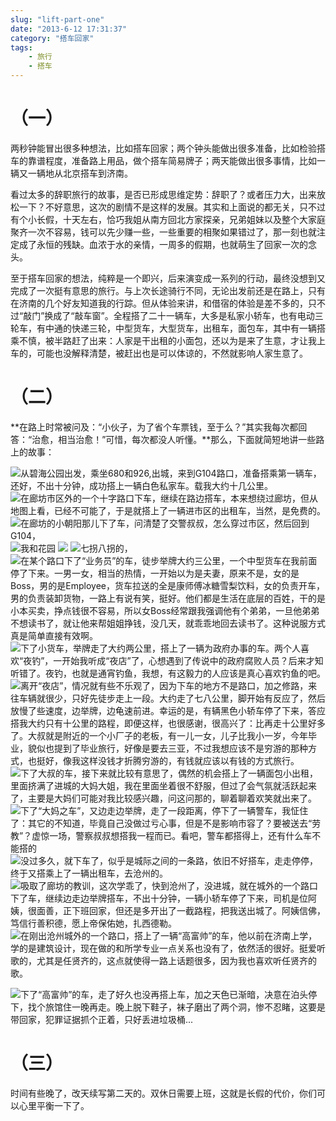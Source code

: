 ```yaml
---
slug: "lift-part-one"
date: "2013-6-12 17:31:37"
category: "搭车回家"
tags:
    - 旅行
    - 搭车
---
```

[](#（一） "（一）")（一）
=================

两秒钟能冒出很多种想法，比如搭车回家；两个钟头能做出很多准备，比如检验搭车的靠谱程度，准备路上用品，做个搭车简易牌子；两天能做出很多事情，比如一辆又一辆地从北京搭车到济南。

看过太多的辞职旅行的故事，是否已形成思维定势：辞职了？或者压力大，出来放松一下？不好意思，这次的剧情不是这样的发展。其实和上面说的都无关，只不过有个小长假，十天左右，恰巧我姐从南方回北方家探亲，兄弟姐妹以及整个大家庭聚齐一次不容易，钱可以先少赚一些，一些重要的相聚如果错过了，那一刻也就注定成了永恒的残缺。血浓于水的亲情，一周多的假期，也就萌生了回家一次的念头。

至于搭车回家的想法，纯粹是一个即兴，后来演变成一系列的行动，最终没想到又完成了一次挺有意思的旅行。与上次长途骑行不同，无论出发前还是在路上，只有在济南的几个好友知道我的行踪。但从体验来讲，和借宿的体验是差不多的，只不过“敲门”换成了“敲车窗”。全程搭了二十一辆车，大多是私家小轿车，也有电动三轮车，有中通的快递三轮，中型货车，大型货车，出租车，面包车，其中有一辆搭乘不慎，被半路赶了出来：人家是干出租的小面包，还以为是来了生意，才让我上车的，可能也没解释清楚，被赶出也是可以体谅的，不然就影响人家生意了。

[](#（二） "（二）")（二）
=================

**在路上时常被问及：“小伙子，为了省个车票钱，至于么？”其实我每次都回答：“治愈，相当治愈！”可惜，每次都没人听懂。**那么，下面就简短地讲一些路上的故事：

![](http://7xo6wq.com1.z0.glb.clouddn.com/static/images/lift_1.jpg "从碧海公园出发，乘坐680和926,出城，来到G104路口，准备搭乘第一辆车，还好，不出十分钟，成功搭上一辆白色私家车。载我大约十几公里。") ![](http://7xo6wq.com1.z0.glb.clouddn.com/static/images/lift_2.jpg "在廊坊市区外的一个十字路口下车，继续在路边搭车，本来想绕过廊坊，但从地图上看，已经不可能了，于是就搭上了一辆进市区的出租车，当然，是免费的。") ![](http://7xo6wq.com1.z0.glb.clouddn.com/static/images/lift_3.jpg "在廊坊的小朝阳那儿下了车，问清楚了交警叔叔，怎么穿过市区，然后回到G104，") ![](http://7xo6wq.com1.z0.glb.clouddn.com/static/images/lift_4.jpg "我和花园") ![](http://7xo6wq.com1.z0.glb.clouddn.com/static/images/lift_5.jpg) ![](http://7xo6wq.com1.z0.glb.clouddn.com/static/images/lift_6.jpg "七拐八拐的，") ![](http://7xo6wq.com1.z0.glb.clouddn.com/static/images/lift_7.jpg "在某个路口下了“业务员”的车，徒步举牌大约三公里，一个中型货车在我前面停了下来。一男一女，相当的热情，一开始以为是夫妻，原来不是，女的是Boss，男的是Employee，货车拉送的全是康师傅冰糖雪梨饮料，女的负责开车，男的负责装卸货物，一路上有说有笑，挺好。他们都是生活在底层的百姓，干的是小本买卖，挣点钱很不容易，所以女Boss经常跟我强调他有个弟弟，一旦他弟弟不想读书了，就让他来帮姐姐挣钱，没几天，就乖乖地回去读书了。这种说服方式真是简单直接有效啊。") ![](http://7xo6wq.com1.z0.glb.clouddn.com/static/images/lift_8.jpg "下了小货车，举牌走了大约两公里，搭上了一辆为政府办事的车。两个人喜欢“夜钓”，一开始我听成“夜店”了，心想遇到了传说中的政府腐败人员？后来才知听错了。夜钓，也就是通宵钓鱼，我想，有这毅力的人应该是真心喜欢钓鱼的吧。") ![](http://7xo6wq.com1.z0.glb.clouddn.com/static/images/lift_9.jpg "离开“夜店”，情况就有些不乐观了，因为下车的地方不是路口，加之修路，来往车辆就很少，只好先徒步走上一段。大约走了七八公里，脚开始有反应了，然后放慢了些速度，边举牌，边龟速前进。幸运的是，有辆黑色小轿车停了下来，答应搭我大约只有十公里的路程，即便这样，也很感谢，很高兴了：比再走十公里好多了。大叔就是附近的一个小厂子的老板，有一儿一女，儿子比我小一岁，今年毕业，貌似也提到了毕业旅行，好像是要去三亚，不过我想应该不是穷游的那种方式，也挺好，像我这样没钱才折腾穷游的，有钱就应该以有钱的方式旅行。") ![](http://7xo6wq.com1.z0.glb.clouddn.com/static/images/lift_10.jpg "下了大叔的车，接下来就比较有意思了，偶然的机会搭上了一辆面包小出租，里面挤满了进城的大妈大姐，我在里面坐着很不舒服，但过了会气氛就活跃起来了，主要是大妈们可能对我比较感兴趣，问这问那的，聊着聊着欢笑就出来了。") ![](http://7xo6wq.com1.z0.glb.clouddn.com/static/images/lift_11.jpg "下了“大妈之车”，又边走边举牌，走了一段距离，停下了一辆警车，我怔住了：其它的不知道，毕竟自己没做过亏心事，但是不是影响市容了？要被送去“劳教”？虚惊一场，警察叔叔想搭我一程而已。看吧，警车都搭得上，还有什么车不能搭的") ![](http://7xo6wq.com1.z0.glb.clouddn.com/static/images/lift_12.jpg "没过多久，就下车了，似乎是城际之间的一条路，依旧不好搭车，走走停停，终于又搭乘上了一辆出租车，去沧州的。") ![](http://7xo6wq.com1.z0.glb.clouddn.com/static/images/lift_13.jpg "吸取了廊坊的教训，这次学乖了，快到沧州了，没进城，就在城外的一个路口下了车，继续边走边举牌搭车，不出十分钟，一辆小轿车停了下来，司机是位阿姨，很面善，正下班回家，但还是多开出了一截路程，把我送出城了。阿姨信佛，笃信行善积德，愿上帝保佑她，扎西德勒。") ![](http://7xo6wq.com1.z0.glb.clouddn.com/static/images/lift_14.jpg "在刚出沧州城外的一个路口，搭上了一辆“高富帅”的车，他以前在济南上学，学的是建筑设计，现在做的和所学专业一点关系也没有了，依然活的很好。挺爱听歌的，尤其是任贤齐的，这点就使得一路上话题很多，因为我也喜欢听任贤齐的歌。")

![](http://7xo6wq.com1.z0.glb.clouddn.com/static/images/lift_15.jpg "下了“高富帅”的车，走了好久也没再搭上车，加之天色已渐暗，决意在泊头停下，找个旅馆住一晚再走。晚上脱下鞋子，袜子磨出了两个洞，惨不忍睹，这要是带回家，犯罪证据抓个正着，只好丢进垃圾桶...")

[](#（三） "（三）")（三）
=================

时间有些晚了，改天续写第二天的。双休日需要上班，这就是长假的代价，你们可以心里平衡一下了。